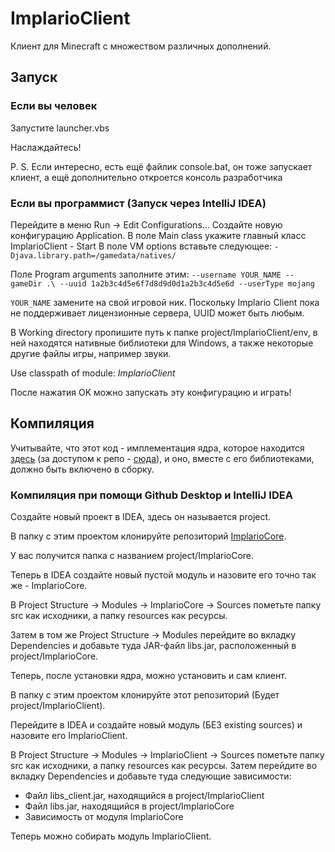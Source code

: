 # ImplarioClient
Клиент для Minecraft с множеством различных дополнений.

## Запуск
### Если вы человек
Запустите launcher.vbs

Наслаждайтесь!


P. S. Если интересно, есть ещё файлик console.bat, он тоже запускает клиент, а ещё дополнительно откроется консоль разработчика


### Если вы программист (Запуск через IntelliJ IDEA)
Перейдите в меню Run -> Edit Configurations...
Создайте новую конфигурацию Application.
В поле Main class укажите главный класс ImplarioClient - Start
В поле VM options вставьте следующее:
`-Djava.library.path=/gamedata/natives/` 

Поле Program arguments заполните этим:
`--username YOUR_NAME --gameDir .\ --uuid 1a2b3c4d5e6f7d8d9d0d1a2b3c4d5e6d --userType mojang`

`YOUR_NAME` замените на свой игровой ник.
Поскольку Implario Client пока не поддерживает лицензионные сервера, UUID может быть любым.

В Working directory пропишите путь к папке project/ImplarioClient/env, в ней находятся нативные библиотеки для Windows, а также некоторые другие файлы игры, например звуки.

Use classpath of module: *ImplarioClient*

После нажатия OK можно запускать эту конфигурацию и играть!

## Компиляция
Учитывайте, что этот код - имплементация ядра, которое находится [здесь](https://github.com/DelfikPro/ImplarioCore) (за доступом к репо - [сюда](https://vk.com/delfikpro)), и оно, вместе с его библиотеками, должно быть включено в сборку.

### Компиляция при помощи Github Desktop и IntelliJ IDEA
Создайте новый проект в IDEA, здесь он называется project.

В папку с этим проектом клонируйте репозиторий [ImplarioCore](https://github.com/DelfikPro/ImplarioCore).

У вас получится папка с названием project/ImplarioCore.

Теперь в IDEA создайте новый пустой модуль и назовите его точно так же - ImplarioCore.

В Project Structure -> Modules -> ImplarioCore -> Sources пометьте папку src как исходники, а папку resources как ресурсы. 

Затем в том же Project Structure -> Modules перейдите во вкладку Dependencies и добавьте туда JAR-файл libs.jar, расположенный в project/ImplarioCore.


Теперь, после установки ядра, можно установить и сам клиент.

В папку с этим проектом клонируйте этот репозиторий (Будет project/ImplarioClient).

Перейдите в IDEA и создайте новый модуль (БЕЗ existing sources) и назовите его ImplarioClient.

В Project Structure -> Modules -> ImplarioClient -> Sources пометьте папку src как исходники, а папку resources как ресурсы. Затем перейдите во вкладку Dependencies и добавьте туда следующие зависимости:
* Файл libs_client.jar, находящийся в project/ImplarioClient
* Файл libs.jar, находящийся в project/ImplarioCore
* Зависимость от модуля ImplarioCore

Теперь можно собирать модуль ImplarioClient.


